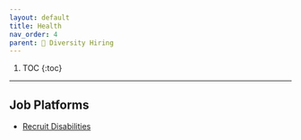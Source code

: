 ```yaml
---
layout: default
title: Health
nav_order: 4
parent: 🌈 Diversity Hiring
---
```


1. TOC
{:toc}

---

## **Job Platforms**
 - [Recruit Disabilities](http://recruitdisability.org/)